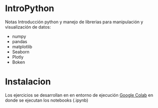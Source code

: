 # IntroPython
Notas  Introducción python y manejo de librerias para manipulación y visualización de datos:
- numpy
- pandas
- matplotlib
- Seaborn
- Plotly
- Boken

# Instalacion
Los ejercicios se desarrollan en en entorno de ejecución [Google Colab](https://colab.research.google.com/) en donde se ejecutan los notebooks (.ipynb)


